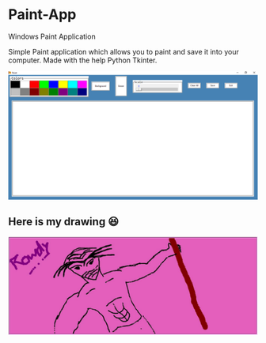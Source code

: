 # Paint-App
Windows Paint Application 

Simple Paint application which allows you to paint and save it into your computer.
Made with the help Python Tkinter.


![](MAIN.png)

## Here is my drawing :laughing:

![](rowdy.jpg)
